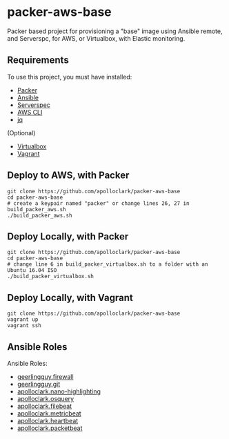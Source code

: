 # packer-aws-base

Packer based project for provisioning a "base" image using Ansible remote, 
and Serverspc, for AWS, or Virtualbox, with Elastic monitoring.

## Requirements

To use this project, you must have installed:
- [Packer](https://www.packer.io/downloads.html)
- [Ansible](http://docs.ansible.com/ansible/latest/intro_installation.html)
- [Serverspec](http://serverspec.org/)
- [AWS CLI](https://docs.aws.amazon.com/cli/latest/userguide/installing.html)
- [jq](https://stedolan.github.io/jq/)

(Optional)
- [Virtualbox](https://www.virtualbox.org/wiki/Downloads)
- [Vagrant](https://www.vagrantup.com/downloads.html)

## Deploy to AWS, with Packer
```shell
git clone https://github.com/apolloclark/packer-aws-base
cd packer-aws-base
# create a keypair named "packer" or change lines 26, 27 in build_packer_aws.sh
./build_packer_aws.sh
```

## Deploy Locally, with Packer
```shell
git clone https://github.com/apolloclark/packer-aws-base
cd packer-aws-base
# change line 6 in build_packer_virtualbox.sh to a folder with an Ubuntu 16.04 ISO
./build_packer_virtualbox.sh
```

## Deploy Locally, with Vagrant
```shell
git clone https://github.com/apolloclark/packer-aws-base
vagrant up
vagrant ssh
```

## Ansible Roles

Ansible Roles:
- [geerlingguy.firewall](https://github.com/geerlingguy/ansible-role-firewall)
- [geerlingguy.git](https://github.com/geerlingguy/ansible-role-git)
- [apolloclark.nano-highlighting](https://github.com/apolloclark/ansible-role-nano-highlighting)
- [apolloclark.osquery](https://github.com/apolloclark/ansible-role-osquery)
- [apolloclark.filebeat](https://github.com/apolloclark/ansible-role-filebeat)
- [apolloclark.metricbeat](https://github.com/apolloclark/ansible-role-metricbeat)
- [apolloclark.heartbeat](https://github.com/apolloclark/ansible-role-heartbeat)
- [apolloclark.packetbeat](https://github.com/apolloclark/ansible-role-packetbeat)
